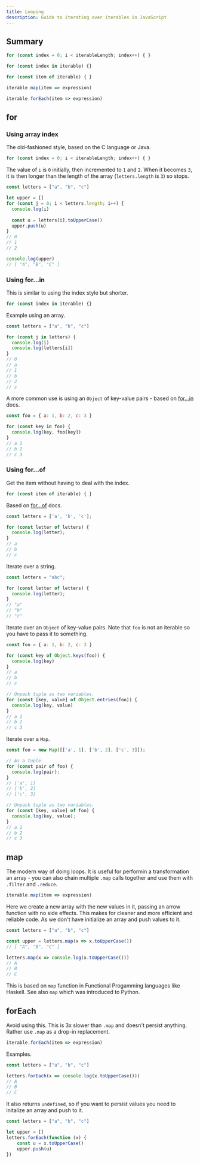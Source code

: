 ```yaml
---
title: Looping
description: Guide to iterating over iterables in JavaScript
---
```



## Summary

```javascript
for (const index = 0; i < iterableLength; index++) { }

for (const index in iterable) {}

for (const item of iterable) { }

iterable.map(item => expression)

iterable.forEach(item => expression)
```


## for

### Using array index

The old-fashioned style, based on the C language or Java.

```javascript
for (const index = 0; i < iterableLength; index++) { }
```

The value of `i` is `0` initially, then incremented to `1` and `2`. When it becomes `3`, it is then longer than the length of the array (`letters.length` is `3`) so stops.

```javascript
const letters = ["a", "b", "c"]

let upper = []
for (const j = 0; i < letters.length; i++) {
  console.log(i)
  
  const u = letters[i].toUpperCase()
  upper.push(u)
}
// 0
// 1
// 2

console.log(upper)
// [ "A", "B", "C" ]
```

### Using for...in

This is similar to using the index style but shorter.

```javascript
for (const index in iterable) {}
```

Example using an array.

```javascript
const letters = ["a", "b", "c"]

for (const j in letters) {
  console.log(i)
  console.log(letters[i])
}
// 0
// a
// 1
// b
// 2
// c
```

A more common use is using an `Object` of key-value pairs - based on [for...in](https://developer.mozilla.org/en-US/docs/Web/JavaScript/Reference/Statements/for...in) docs.

```javascript
const foo = { a: 1, b: 2, c: 3 }

for (const key in foo) {
  console.log(key, foo[key])
}
// a 1
// b 2
// c 3
```

### Using for...of

Get the item without having to deal with the index.

```javascript
for (const item of iterable) { }
```

Based on [for...of](https://developer.mozilla.org/en-US/docs/Web/JavaScript/Reference/Statements/for...of) docs.

```javascript
const letters = ['a', 'b', 'c'];

for (const letter of letters) {
  console.log(letter);
}
// a
// b
// c
```

Iterate over a string.

```javascript
const letters = "abc";

for (const letter of letters) {
  console.log(letter);
}
// "a"
// "b"
// "c"
```

Iterate over an `Object` of key-value pairs. Note that `foo` is not an iterable so you have to pass it to something.

```javascript
const foo = { a: 1, b: 2, c: 3 }

for (const key of Object.keys(foo)) {
  console.log(key)
}
// a
// b
// c

// Unpack tuple as two variables.
for (const [key, value] of Object.entries(foo)) {
  console.log(key, value)
}
// a 1
// b 2
// c 3
```

Iterate over a `Map`.

```javascript
const foo = new Map([['a', 1], ['b', 2], ['c', 3]]);

// As a tuple.
for (const pair of foo) {
  console.log(pair);
}
// ['a', 1]
// ['b', 2]
// ['c', 3]

// Unpack tuple as two variables.
for (const [key, value] of foo) {
  console.log(key, value);
}
// a 1
// b 2
// c 3
```


## map

The modern way of doing loops. It is useful for performin a transformation an array - you can also chain multiple `.map` calls together and use them with `.filter` and `.reduce`.

```javascript
iterable.map(item => expression)
```

Here we create a new array with the new values in it, passing an arrow function with no side effects. This makes for cleaner and more efficient and reliable code. As we don't have initialize an array and push values to it.

```javascript
const letters = ["a", "b", "c"]

const upper = letters.map(x => x.toUpperCase())
// [ "A", "B", "C" ]

letters.map(x => console.log(x.toUpperCase()))
// A
// B
// C
```

This is based on `map` function in Functional Progamming languages like Haskell. See also `map` which was introduced to Python.


## forEach

Avoid using this. This is 3x slower than `.map` and doesn't persist anything. Rather use `.map` as a drop-in replacement.

```javascript
iterable.forEach(item => expression)
```

Examples.

```javascript
const letters = ["a", "b", "c"]

letters.forEach(x => console.log(x.toUpperCase()))
// A
// B
// C
```

It also returns `undefined`, so if you want to persist values you need to initalize an array and push to it.

```javascript
const letters = ["a", "b", "c"]

let upper = []
letters.forEach(function (x) {
    const u = x.toUpperCase()
    upper.push(u)
})
```
